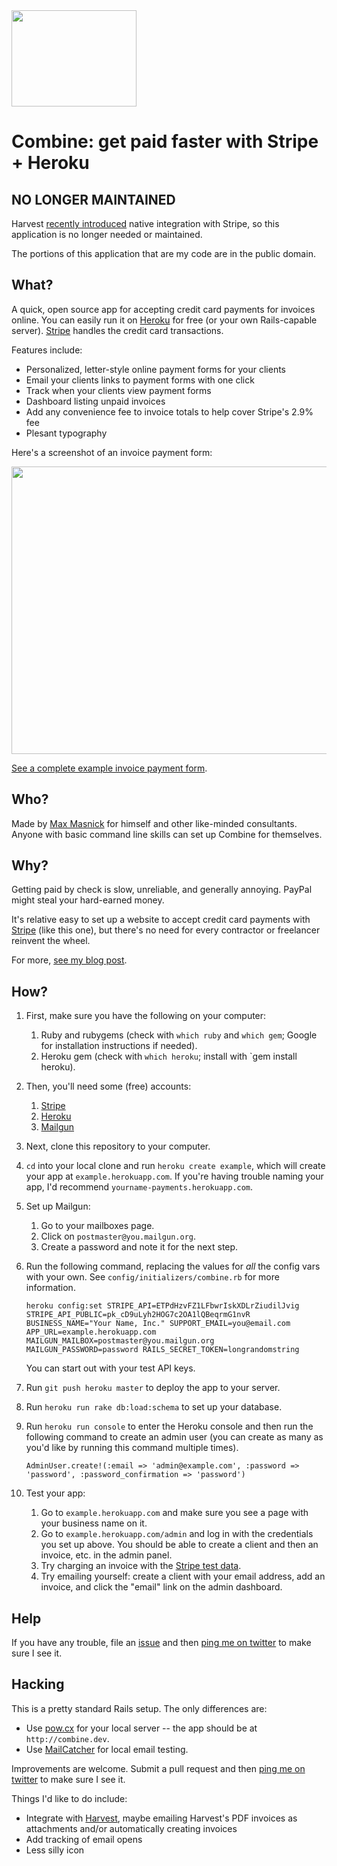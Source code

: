 <img src="https://dl.dropbox.com/u/634/permanent/combine/combine.gif" width="200" height="154">

Combine: get paid faster with Stripe + Heroku
=============================================

NO LONGER MAINTAINED
--------------------

Harvest [recently introduced](http://www.getharvest.com/blog/2012/10/stripe-harvest-online-invoicing/) native integration with Stripe, so this application is no longer needed or maintained.

The portions of this application that are my code are in the public domain.

What?
-----

A quick, open source app for accepting credit card payments for invoices online.
You can easily run it on [Heroku] for free (or your own Rails-capable server).
[Stripe] handles the credit card transactions.

Features include:

- Personalized, letter-style online payment forms for your clients
- Email your clients links to payment forms with one click
- Track when your clients view payment forms
- Dashboard listing unpaid invoices
- Add any convenience fee to invoice totals to help cover Stripe's 2.9% fee
- Plesant typography

Here's a screenshot of an invoice payment form:

<img src="https://dl.dropbox.com/u/634/permanent/combine/example.png" width="600" height="460">

[See a complete example invoice payment form](https://dl.dropbox.com/u/634/permanent/combine/example/index.html).

Who?
----

Made by [Max Masnick] for himself and other like-minded consultants.
Anyone with basic command line skills can set up Combine for themselves.

Why?
----

Getting paid by check is slow, unreliable, and generally annoying. PayPal might
steal your hard-earned money.

It's relative easy to set up a website to accept credit card payments with [Stripe]
(like this one), but there's no need for every contractor or freelancer reinvent the
wheel.

For more, [see my blog post](http://www.maxmasnick.com/2012/08/10/combine/).

How?
---

1.  First, make sure you have the following on your computer:

    1. Ruby and rubygems (check with `which ruby` and `which gem`; Google for installation instructions if needed).
    2. Heroku gem (check with `which heroku`; install with `gem install heroku).

2.  Then, you'll need some (free) accounts:

    1. [Stripe]
    2. [Heroku]
    3. [Mailgun]

3.  Next, clone this repository to your computer.

4.  `cd` into your local clone and run `heroku create example`, which will create your app at `example.herokuapp.com`. If you're having trouble naming your app, I'd recommend `yourname-payments.herokuapp.com`.

5.  Set up Mailgun:

    1. Go to your mailboxes page.
    2. Click on `postmaster@you.mailgun.org`.
    3. Create a password and note it for the next step.

6.  Run the following command, replacing the values for _all_ the config vars with your own. See `config/initializers/combine.rb` for more information.

        heroku config:set STRIPE_API=ETPdHzvFZ1LFbwrIskXDLrZiudilJvig STRIPE_API_PUBLIC=pk_cD9uLyh2HOG7c2OA1lQBeqrmG1nvR BUSINESS_NAME="Your Name, Inc." SUPPORT_EMAIL=you@email.com APP_URL=example.herokuapp.com MAILGUN_MAILBOX=postmaster@you.mailgun.org MAILGUN_PASSWORD=password RAILS_SECRET_TOKEN=longrandomstring

    You can start out with your test API keys.

6.  Run `git push heroku master` to deploy the app to your server.

7.  Run `heroku run rake db:load:schema` to set up your database.

8.  Run `heroku run console` to enter the Heroku console and then run the following command to create an admin user (you can create as many as you'd like by running this command multiple times).

        AdminUser.create!(:email => 'admin@example.com', :password => 'password', :password_confirmation => 'password')

9.  Test your app:

    1. Go to `example.herokuapp.com` and make sure you see a page with your business name on it.
    2. Go to `example.herokuapp.com/admin` and log in with the credentials you set up above. You should be able to create a client and then an invoice, etc. in the admin panel.
    3. Try charging an invoice with the [Stripe test data](https://stripe.com/docs/testing).
    4. Try emailing yourself: create a client with your email address, add an invoice, and click the "email" link on the admin dashboard.

Help
----

If you have any trouble, file an [issue](https://github.com/masnick/combine/issues) and then [ping me on twitter](https://twitter.com/masnick) to make sure I see it.


Hacking
-------

This is a pretty standard Rails setup. The only differences are:

- Use [pow.cx](http://pow.cx) for your local server -- the app should be at `http://combine.dev`.
- Use [MailCatcher](http://mailcatcher.me/) for local email testing.

Improvements are welcome. Submit a pull request and then [ping me on twitter](https://twitter.com/masnick) to make sure I see it.

Things I'd like to do include:

- Integrate with [Harvest], maybe emailing Harvest's PDF invoices as attachments and/or automatically creating invoices
- Add tracking of email opens
- Less silly icon

[Max Masnick]: http://www.maxmasnick.com
[Harvest]: http://getharvest.com
[Stripe]: http://stripe.com
[Mailgun]: http://mailgun.com
[Heroku]: http://heroku.com